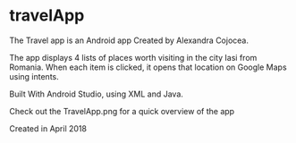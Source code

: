 # travelApp

The Travel app is an Android app Created by Alexandra Cojocea.

The app displays 4 lists of places worth visiting in the city Iasi from Romania. When each item is clicked, it opens that location on Google Maps using intents.

Built With Android Studio, using XML and Java.

Check out the TravelApp.png for a quick overview of the app

Created in April 2018
